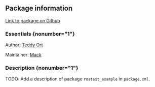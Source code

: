 <div id='rostest_example-autogenerated' markdown='1'>


<!-- do not edit this file, autogenerated -->

## Package information 

[Link to package on Github](github:org=duckietown,repo=Software,path=60-templates/rostest_example,branch=master)

### Essentials {nonumber="1"}

Author: [Teddy Ort](mailto:teddy@mit.edu)

Maintainer: [Mack](mailto:mack@duckietown.org)

### Description {nonumber="1"}

TODO: Add a description of package `rostest_example` in `package.xml`.



</div>

